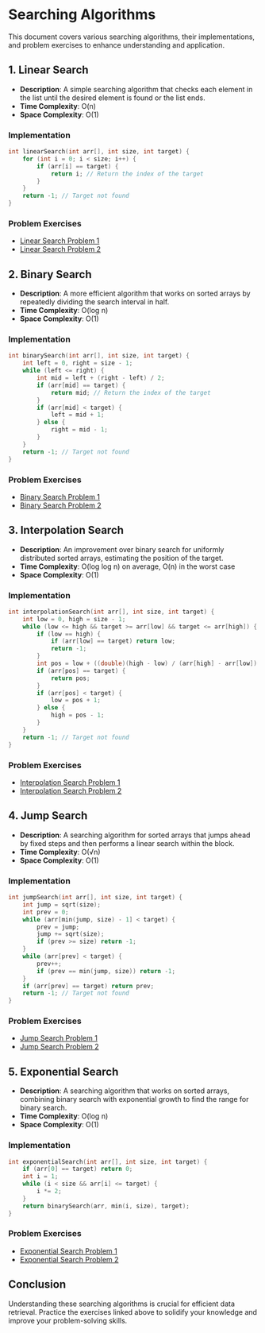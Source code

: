 # Searching Algorithms

This document covers various searching algorithms, their implementations, and problem exercises to enhance understanding and application.

## 1. Linear Search
- **Description**: A simple searching algorithm that checks each element in the list until the desired element is found or the list ends.
- **Time Complexity**: O(n)
- **Space Complexity**: O(1)

### Implementation
```cpp
int linearSearch(int arr[], int size, int target) {
    for (int i = 0; i < size; i++) {
        if (arr[i] == target) {
            return i; // Return the index of the target
        }
    }
    return -1; // Target not found
}
```

### Problem Exercises
- [Linear Search Problem 1](https://example.com/linear-search-problem1)
- [Linear Search Problem 2](https://example.com/linear-search-problem2)

## 2. Binary Search
- **Description**: A more efficient algorithm that works on sorted arrays by repeatedly dividing the search interval in half.
- **Time Complexity**: O(log n)
- **Space Complexity**: O(1)

### Implementation
```cpp
int binarySearch(int arr[], int size, int target) {
    int left = 0, right = size - 1;
    while (left <= right) {
        int mid = left + (right - left) / 2;
        if (arr[mid] == target) {
            return mid; // Return the index of the target
        }
        if (arr[mid] < target) {
            left = mid + 1;
        } else {
            right = mid - 1;
        }
    }
    return -1; // Target not found
}
```

### Problem Exercises
- [Binary Search Problem 1](https://example.com/binary-search-problem1)
- [Binary Search Problem 2](https://example.com/binary-search-problem2)

## 3. Interpolation Search
- **Description**: An improvement over binary search for uniformly distributed sorted arrays, estimating the position of the target.
- **Time Complexity**: O(log log n) on average, O(n) in the worst case
- **Space Complexity**: O(1)

### Implementation
```cpp
int interpolationSearch(int arr[], int size, int target) {
    int low = 0, high = size - 1;
    while (low <= high && target >= arr[low] && target <= arr[high]) {
        if (low == high) {
            if (arr[low] == target) return low;
            return -1;
        }
        int pos = low + ((double)(high - low) / (arr[high] - arr[low]) * (target - arr[low]));
        if (arr[pos] == target) {
            return pos;
        }
        if (arr[pos] < target) {
            low = pos + 1;
        } else {
            high = pos - 1;
        }
    }
    return -1; // Target not found
}
```

### Problem Exercises
- [Interpolation Search Problem 1](https://example.com/interpolation-search-problem1)
- [Interpolation Search Problem 2](https://example.com/interpolation-search-problem2)

## 4. Jump Search
- **Description**: A searching algorithm for sorted arrays that jumps ahead by fixed steps and then performs a linear search within the block.
- **Time Complexity**: O(√n)
- **Space Complexity**: O(1)

### Implementation
```cpp
int jumpSearch(int arr[], int size, int target) {
    int jump = sqrt(size);
    int prev = 0;
    while (arr[min(jump, size) - 1] < target) {
        prev = jump;
        jump += sqrt(size);
        if (prev >= size) return -1;
    }
    while (arr[prev] < target) {
        prev++;
        if (prev == min(jump, size)) return -1;
    }
    if (arr[prev] == target) return prev;
    return -1; // Target not found
}
```

### Problem Exercises
- [Jump Search Problem 1](https://example.com/jump-search-problem1)
- [Jump Search Problem 2](https://example.com/jump-search-problem2)

## 5. Exponential Search
- **Description**: A searching algorithm that works on sorted arrays, combining binary search with exponential growth to find the range for binary search.
- **Time Complexity**: O(log n)
- **Space Complexity**: O(1)

### Implementation
```cpp
int exponentialSearch(int arr[], int size, int target) {
    if (arr[0] == target) return 0;
    int i = 1;
    while (i < size && arr[i] <= target) {
        i *= 2;
    }
    return binarySearch(arr, min(i, size), target);
}
```

### Problem Exercises
- [Exponential Search Problem 1](https://example.com/exponential-search-problem1)
- [Exponential Search Problem 2](https://example.com/exponential-search-problem2)

## Conclusion
Understanding these searching algorithms is crucial for efficient data retrieval. Practice the exercises linked above to solidify your knowledge and improve your problem-solving skills.